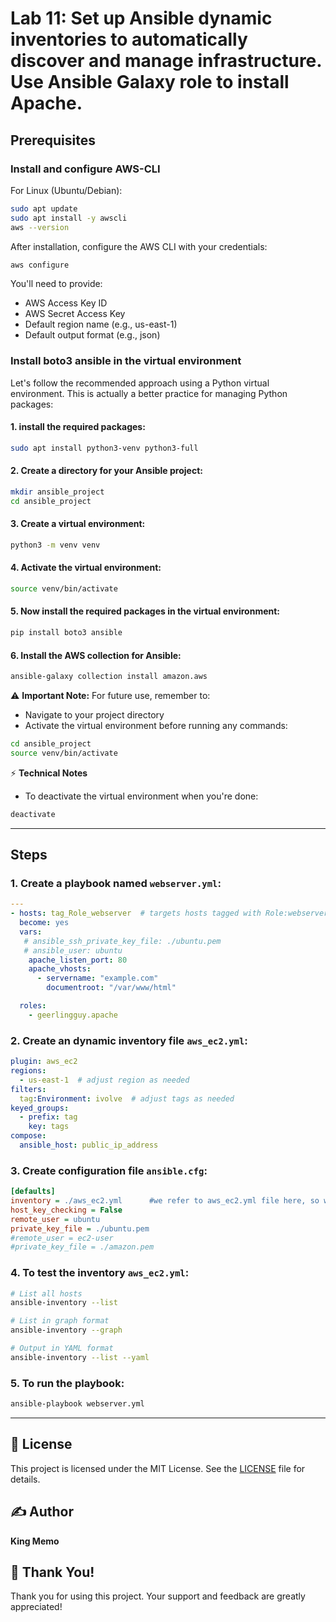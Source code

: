 # Lab 11: Set up Ansible dynamic inventories to automatically discover and manage infrastructure. Use Ansible Galaxy role to install Apache.

## Prerequisites

### Install and configure AWS-CLI
For Linux (Ubuntu/Debian):
```bash
sudo apt update
sudo apt install -y awscli
aws --version
```
After installation, configure the AWS CLI with your credentials:
```bash
aws configure
```
You'll need to provide:
- AWS Access Key ID
- AWS Secret Access Key
- Default region name (e.g., us-east-1)
- Default output format (e.g., json)

### Install boto3 ansible in the virtual environment
Let's follow the recommended approach using a Python virtual environment. This is actually a better practice for managing Python packages:
#### 1. install the required packages:
```bash
sudo apt install python3-venv python3-full
```
#### 2. Create a directory for your Ansible project:
```bash
mkdir ansible_project
cd ansible_project
```
#### 3. Create a virtual environment:
```bash
python3 -m venv venv
```
#### 4. Activate the virtual environment:
```bash
source venv/bin/activate
```
#### 5. Now install the required packages in the virtual environment:
```bash
pip install boto3 ansible
```
#### 6. Install the AWS collection for Ansible:
```bash
ansible-galaxy collection install amazon.aws
```
⚠️ **Important Note:**
For future use, remember to:  
- Navigate to your project directory  
- Activate the virtual environment before running any commands:  
```bash  
cd ansible_project  
source venv/bin/activate  
```
⚡ **Technical Notes**
- To deactivate the virtual environment when you're done:  
```bash  
deactivate  
```

---

## Steps

### 1. Create a playbook named `webserver.yml`:
```yaml
---
- hosts: tag_Role_webserver  # targets hosts tagged with Role:webserver
  become: yes
  vars:
   # ansible_ssh_private_key_file: ./ubuntu.pem
   # ansible_user: ubuntu
    apache_listen_port: 80
    apache_vhosts:
      - servername: "example.com"
        documentroot: "/var/www/html"

  roles:
    - geerlingguy.apache
```

### 2. Create an dynamic inventory file `aws_ec2.yml`:
```yaml
plugin: aws_ec2
regions:
  - us-east-1  # adjust region as needed
filters:
  tag:Environment: ivolve  # adjust tags as needed
keyed_groups:
  - prefix: tag
    key: tags
compose:
  ansible_host: public_ip_address
```

### 3. Create configuration file `ansible.cfg`:
```cfg
[defaults]
inventory = ./aws_ec2.yml      #we refer to aws_ec2.yml file here, so we don't need to pass it in commands
host_key_checking = False
remote_user = ubuntu
private_key_file = ./ubuntu.pem
#remote_user = ec2-user
#private_key_file = ./amazon.pem
```

### 4. To test the inventory `aws_ec2.yml`:
```bash
# List all hosts
ansible-inventory --list

# List in graph format
ansible-inventory --graph

# Output in YAML format
ansible-inventory --list --yaml
```

### 5. To run the playbook:
```bash
ansible-playbook webserver.yml
```

---

## 📄 License
This project is licensed under the MIT License. See the [LICENSE](LICENSE) file for details.

## ✍️ Author
**King Memo**

## 🙏 Thank You!
Thank you for using this project. Your support and feedback are greatly appreciated!
